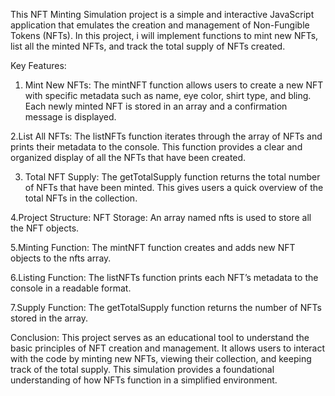 

This NFT Minting Simulation project is a simple and interactive JavaScript application that emulates the creation and management of Non-Fungible Tokens (NFTs). In this project, i will implement functions to mint new NFTs, list all the minted NFTs, and track the total supply of NFTs created.

Key Features:
1. Mint New NFTs: The mintNFT function allows users to create a new NFT with specific metadata such as name, eye color, shirt type, and bling. Each newly minted NFT is stored in an array and a confirmation message is displayed.
   
2.List All NFTs: The listNFTs function iterates through the array of NFTs and prints their metadata to the console. This function provides a clear and organized display of all the NFTs that have been created.

3. Total NFT Supply: The getTotalSupply function returns the total number of NFTs that have been minted. This gives users a quick overview of the total NFTs in the collection.
   
4.Project Structure: NFT Storage: An array named nfts is used to store all the NFT objects.

5.Minting Function: The mintNFT function creates and adds new NFT objects to the nfts array.

6.Listing Function: The listNFTs function prints each NFT’s metadata to the console in a readable format.

7.Supply Function: The getTotalSupply function returns the number of NFTs stored in the array.

Conclusion: This project serves as an educational tool to understand the basic principles of NFT creation and management. It allows users to interact with the code by minting new NFTs, viewing their collection, and keeping track of the total supply. This simulation provides a foundational understanding of how NFTs function in a simplified environment.
